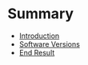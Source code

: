 # Summary

* [Introduction](README.md)
* [Software Versions](software_versions.md)
* [End Result](end_result.md)

